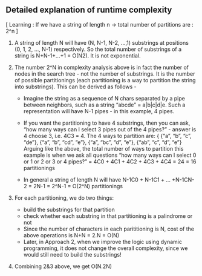 ## Detailed explanation of runtime complexity

[ Learning : If we have a string of length n -> total number of partitions are : 2^n ]

1. A string of length N will have (N, N-1, N-2, ...,1) substrings at positions (0, 1, 2, ..., N-1) respectively. So the total number of substrings of a string is N+N-1+...+1 = O(N2). It is not exponential.

2. The number 2^N in complexity analysis above is in fact the number of nodes in the search tree - not the number of substrings. It is the number of possible partitionings (each partitioning is a way to partition the string into substrings).
   This can be derived as follows -
   
    - Imagine the string as a sequence of N chars separated by a pipe between neighbors, such as a string “abcde” = a|b|c|d|e. 
    Such a representation will have N-1 pipes - in this example, 4 pipes.

    - If you want the partitioning to have 4 substrings, then you can ask, “how many ways can I select 3 pipes out of the 4 pipes?” - answer is 4 choose 3, i.e. 4C3 = 4. The 4 ways to partition are: { {“a”, “b”, “c”, “de”}, {“a”, “b”, “cd”, “e”}, {“a”, “bc”, “d”, “e”}, {“ab”, “c”, “d”, “e”}
    Arguing like the above, the total number of ways to partition this example is when we ask all questions “how many ways can I select 0 or 1 or 2 or 3 or 4 pipes?” = 4C0 + 4C1 + 4C2 + 4C3 + 4C4 = 24 = 16 partitionings

    - In general a string of length N will have N-1C0 + N-1C1 + ... +N-1CN-2 = 2N-1 = 2^N-1 = O(2^N) partitionings

3. For each partitioning, we do two things:

    - build the substrings for that partition
    - check whether each substring in that partitioning is a palindrome or not
    - Since the number of characters in each parititioning is N, cost of the above operations is N+N = 2.N = O(N)
    - Later, in Approach 2, when we improve the logic using dynamic programming, it does not change the overall complexity, since we would still need to build the substrings!

4. Combining 2&3 above, we get O(N.2N)
